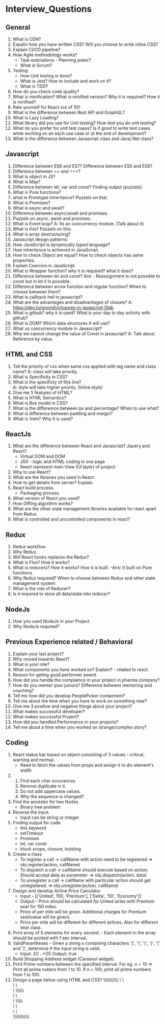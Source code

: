 # Interview_Questions
General
--------------
1. What is CDN?
2. Expalin how you have written CSS? Will you choose to write inline CSS?
3. Explain CI/CD pipeline?
4. How Agile methodology works?
    - Task estimations - Planning poker?
    - What is Scrum? 
6. Testing
    - How Unit testing is done?
    -  What is Jest? How to include and work on it?
    -  What is TDD?
7. How do you check code quality?
8. What is minification? What is minified version? Why it is required? How it is minified?
9. Rate yourself for React out of 10?
10. What is the difference between Rest API and GraphQL?
11. What is Lazy Loading?
12. What library did you use for Unit testing? How dod you do unit testing?
13. What do you prefer for unit test cases? Is it good to write test cases while working on an each use case or at the end of development?
14. What is the difference between Javascript class and Java/.Net class?


Javascript
--------------------
1. Difference between ES6 and ES7? Difference between ES5 and ES6?
2. Difference between == and ===?
3. What is object in JS?
4. What is Map?
5. Difference between let, var and const? Finding output (puzzels).
6. What is Pure functions?
7. what is Prototype inheritance? Puzzels on that.
8. What is Promises?
9. What is async and await?
10. Difference between async/await and promises.
11. Puzzels on async, await and promises.
12. What is Event loop? A: Its an concurrency module. (Talk about it)
13. What is this? Puzzels on this.
14. What is array destructuring?
15. Javascript design patterns.
16. How JavaScript is dynamically typed language?
17. How inheritance is achieved in JavaScript.
18. How to check Object are equal? How to check objects has same properties.
19. Explain Coercion in JavaScript.
20. What is Wrapper function? why it is required? what it does?
21. Difference between let and const? Ans - Reassignment is not possible to const but in let it is possible.
22. Difference between arrow function and regular function? When to choose between them?
23. What is callback hell in javascript?
24. What are the advantages and disadvantages of closure? A: https://dev.to/provish/closures-in-javascript-5fab
25. What is github? why it is used? What is your day to day activity with github?
26. What is DOM? Which data structures it will use?
27. What us concurrency module in Javascript?
28. Why we cannot change the value of Const in javascript? A: Talk about Reference by value.

HTML and CSS
---------------
1. Tell the priority of css when same css applied with tag name and class name?
    A: class will take priority. 
2. What is Specificity in CSS?
3. What is the specificty of this line?
    <div class='', id='', style=''></div> 
    A: style will take higher priority. (Inline style)
4. Give me 5 features of HTML?
5. What is HTML Semantics?
6. What is Box model in CSS?
7. What is the differemce between px and percentage? When to use what?
8. What is difference between padding and margin?
9. What is 1rem? Why it is used?


ReactJs
-------------------
1. What are the difference between React and Javascript? Jquery and React?
    - Virtual DOM and DOM
    - JSX - logic and HTML coding in one page
    - React represent main View (UI layer) of project.
3. Why to use React?
4. What are the libraries you used in React.
5. How to get details from server? Explain.
6. React build process.
    - Packaging process.
7. What version of React you used?
8. How Diffing algorithm works?
9. What are the other state management libraries available for react apart from Redux.
10. What is controlled and uncontrolled components in react?


Redux
----------
1. Redux workflow.
2. Why Redux.
3. Will React hooks replaces the Redux?
4. What is Flux? How it works?
5. What is reducers? How it works? How it is built.
    -Ans: It built on Pure functions.
6. Why Redux required? When to choose between Redux and other state management system.
7. What is the role of Reducer?
8. Is it required to store all data/state into reducer? 

NodeJs
----------------
1. How you used NodeJs in your Project.
2. Why NodeJs required?

Previous Experience related / Behavioral
--------------------------------
1. Explain your last project?
2. Why moved towards React?
3. What is your role?
4. What components you have worked on? Explain? - related to react.
5. Reason for geting good performer award.
6. How did you handle the complaince in your project in pharma company?
7. How do you mentor your juniors? Difference between mentoring and coaching?
8. Tell me how did you develop PeoplePicker component?
9. Tell me about the time when you have to work on something new?
10. Give me 3 positive and negative things about your project?
11. What makes successful developer?
12. What makes successful Project?
13. How did you handled Performance in your projects?
14. Tell me about a time when you worked on strange/complex story?

Coding
----------
1. React status bar based on object consisting of 3 values - critical, warning and normal.
    - Need to fetch the values from props and assign it to div element's width.
2.  1. Find each char occurances
    2. Remove duplicate in it. 
    3. Do not add uppercase values.
    4. Why the sequence is changed?
3. Find the ancestor for two Nodes 
    - Binary tree problem
4. Reverse the input.
    - Input can be string or integer
5. Finding output for code
    - this keyword
    - setTimeout
    - Promises
    - let, var const
    - block scope, closure, hoisting
6. Create a class
    - To register a call -> callName with action need to be registered => obj.register(action, callName)
    - To dispatch a call -> callName should execute based on action. Should accept data as parameter. => obj.dispatch(action, data)
    - To unregister a call -> callName with particular action should get unregistered. => obj.unregister(action, callName)
7. Design and develop Airline Price Calculator
    - Input - [['United', 150, 'Premium'], ['Delta', '50', 'Economy']] 
    - Output - Price should be calculated for United airles with Premium seat for 150 miles.
    - Price of per mile will be given. Additional charges for Premium seat(value will be given).
    - Price per mile will be different for different airlines. Also for different seat class.
8. Print array of 5 elements for every second. - Each element in the array should be printed with 1 sec interval.
9. ValidParantheses - Given a string s containing characters '(', ')', '{', '}', '[' and ']', determine if the input string is valid.
    - Input: 2(( ..+))5 
      Output: true
10. Build Shopping Address widget (Carasoul widget).
11. Print Prime numbers between the specified interval. For eg. n = 10 => Print all prime nubers from 1 to 10. If n = 100, print all prime numbers from 1 to 100.
12. Design a page below using HTML and CSS?
    \\\\\\\\\\\\\\\\\\\\\\
    \           \         \
    \           \         \
    \           \\\\\\\\\\\       
    \           \         \
    \           \\\\\\\\\\\
    \           \         \
    \           \         \
    \\\\\\\\\\\\\\\\\\\\\\\
      
   
